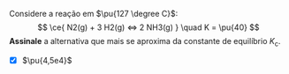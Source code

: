 Considere a reação em $\pu{127 \degree C}$:
$$
    \ce{ N2(g) + 3 H2(g) <=> 2 NH3(g) } \quad K = \pu{40}
$$
**Assinale** a alternativa que mais se aproxima da constante de equilíbrio $K_\mathrm{c}$.

- [x] $\pu{4,5e4}$

